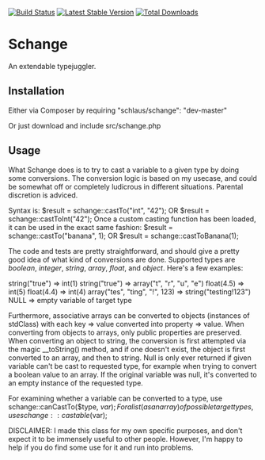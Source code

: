 [![Build Status](https://secure.travis-ci.org/schlaus/schange.png)](http://travis-ci.org/schlaus/schange)
[![Latest Stable Version](https://poser.pugx.org/schlaus/schange/version.svg)](https://packagist.org/packages/schlaus/schange)
[![Total Downloads](https://poser.pugx.org/schlaus/schange/downloads.svg)](https://packagist.org/packages/schlaus/schange)

Schange
=======

An extendable typejuggler.

Installation
------------
Either via Composer by requiring "schlaus/schange": "dev-master"

Or just download and include src/schange.php

Usage
-----
What Schange does is to try to cast a variable to a given type by doing some conversions. The conversion logic is
based on my usecase, and could be somewhat off or completely ludicrous in different situations. Parental discretion
is adviced.

Syntax is: $result = schange::castTo("int", "42"); OR $result = schange::castToInt("42");
Once a custom casting function has been loaded, it can be used in the exact same fashion:
$result = schange::castTo("banana", 1); OR $result = schange::castToBanana(1);

The code and tests are pretty straightforward, and should give a pretty good idea of what kind of conversions are done.
Supported types are *boolean*, *integer*, *string*, *array*, *float*, and *object*. Here's a few examples:

string("true") => int(1)
string("true") => array("t", "r", "u", "e")
float(4.5) => int(5)
float(4.4) => int(4)
array("tes", "ting", "!", 123) => string("testing!123")
NULL => empty variable of target type

Furthermore, associative arrays can be converted to objects (instances of stdClass) with each key => value converted into
property => value. When converting from objects to arrays, only public properties are preserved. When converting an object
to string, the conversion is first attempted via the magic __toString() method, and if one doesn't exist, the object is
first converted to an array, and then to string. Null is only ever returned if given variable can't be cast to requested type,
for example when trying to convert a boolean value to an array. If the original variable was null, it's converted to an empty
instance of the requested type.

For examining whether a variable can be converted to a type, use schange::canCastTo($type, $var); For a list (as an array)
of possible target types, use schange::castable($var);

DISCLAIMER: I made this class for my own specific purposes, and don't expect it to be immensely useful to other people.
However, I'm happy to help if you do find some use for it and run into problems.